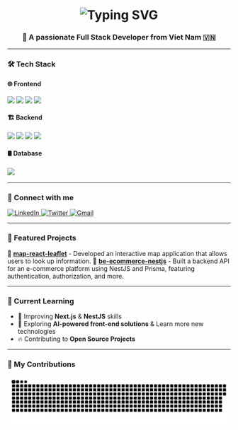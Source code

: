 
<h1 align="center">
  <img src="https://readme-typing-svg.demolab.com?font=Fira+Code&weight=900&size=46&pause=1000&center=true&vCenter=true&width=600&height=80&lines=Hi+There!+%F0%9F%91%8B;I'm+Dat+Dot+%F0%9F%91%A8%F0%9F%8F%BC%E2%80%8D%F0%9F%92%BB" alt="Typing SVG" />
</h1>
<h3 align="center">🚀 A passionate Full Stack Developer from Viet Nam 🇻🇳</h3>

---

### 🛠️ Tech Stack  
#### 🌐 Frontend  
<p>
  <img src="https://img.shields.io/badge/React-61DAFB?style=for-the-badge&logo=react&logoColor=black" />
  <img src="https://img.shields.io/badge/Next.js-000000?style=for-the-badge&logo=nextdotjs&logoColor=white" />
  <img src="https://img.shields.io/badge/TailwindCSS-38B2AC?style=for-the-badge&logo=tailwind-css&logoColor=white" />
  <img src="https://img.shields.io/badge/TypeScript-007ACC?style=for-the-badge&logo=typescript&logoColor=white" />
</p>

#### 🏗 Backend  
<p>
  <img src="https://img.shields.io/badge/NestJS-E0234E?style=for-the-badge&logo=nestjs&logoColor=white" />
  <img src="https://img.shields.io/badge/Node.js-339933?style=for-the-badge&logo=nodedotjs&logoColor=white" />
  <img src="https://img.shields.io/badge/Express.js-000000?style=for-the-badge&logo=express&logoColor=white" />
  <img src="https://img.shields.io/badge/Prisma-2D3748?style=for-the-badge&logo=prisma&logoColor=white" />
</p>

#### 🛢 Database  
<p>
  <img src="https://img.shields.io/badge/PostgreSQL-336791?style=for-the-badge&logo=postgresql&logoColor=white" />
</p>

---

### 🔗 Connect with me  
<p align="left">
  <a href="https://linkedin.com/in/{your-linkedin}](https://www.linkedin.com/in/dat-dot" target="_blank">
    <img src="https://img.shields.io/badge/LinkedIn-0077B5?style=for-the-badge&logo=linkedin&logoColor=white" alt="LinkedIn" />
  </a>
  <a href="https://x.com/datnt23" target="_blank">
    <img src="https://img.shields.io/badge/Twitter-1DA1F2?style=for-the-badge&logo=twitter&logoColor=white" alt="Twitter" />
  </a>
  <a href="mailto:datnt.pq23@gmail.com">
    <img src="https://img.shields.io/badge/Gmail-D14836?style=for-the-badge&logo=gmail&logoColor=white" alt="Gmail" />
  </a>
</p>

---

### 🚀 Featured Projects  
🔹 **[map-react-leaflet](https://github.com/datnt23/map-react-leaflet-demo)** - Developed an interactive map application that allows
users to look up information.
🔹 **[be-ecommerce-nestjs](https://github.com/datnt23/be-nestjs-prisma)** - Built a backend API for an e-commerce platform using NestJS and Prisma, featuring authentication, authorization, and more.

---

### 🎯 Current Learning  
- 📌 Improving **Next.js** & **NestJS** skills  
- 🚀 Exploring **AI-powered front-end solutions** & Learn more new technologies
- 🔥 Contributing to **Open Source Projects**  

---

### 🐍 My Contributions
<div align="center">
  <picture>
    <source media="(prefers-color-scheme: dark)" srcset="https://raw.githubusercontent.com/datnt23/datnt23/output/github-snake-dark.svg" />
    <source media="(prefers-color-scheme: light)" srcset="https://raw.githubusercontent.com/datnt23/datnt23/output/github-snake.svg" />
    <img alt="github-snake" src="https://raw.githubusercontent.com/datnt23/datnt23/output/github-snake.svg" />
  </picture>
</div>
